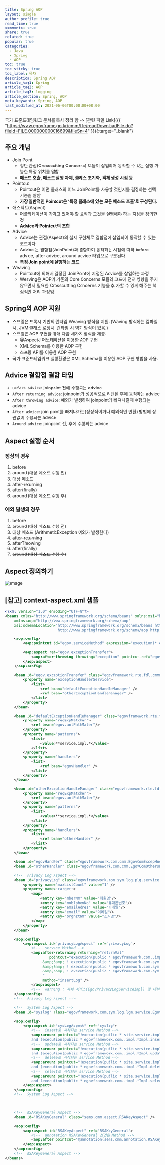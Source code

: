 ```yaml
---
title: Spring AOP
layout: single
author_profile: true
read_time: true
comments: true
share: true
related: true
popular: true
categories:
  - Java
  - Spring
  - AOP
toc: true
toc_sticky: true
toc_label: 목차
description: Spring AOP
article_tag1: Spring
article_tag2: AOP
article_tag3: logging
article_section: Spring, AOP
meta_keywords: Spring, AOP
last_modified_at: 2021-06-06T00:00:00+08:00
---
```


국가 표준프레임워크 문서를 복사 정리 함 -> [관련 파일 Link]({{ "https://www.egovframe.go.kr/cmm/file/readDownloadFile.do?fileId=FILE_000000000016699&fileSn=4" }}){:target="\_blank"}

## 주요 개념

* Join Point
  * 횡단 관심(Crosscutting Concerns) 모듈이 삽입되어 동작할 수 있는 실행 가능한 특정 위치를 말함
  * **메소드 호출, 메소드 실행 자체, 클래스 초기화, 객체 생성 시점 등**
* Pointcut
  * Pointcut은 어떤 클래스의 어느 JoinPoint를 사용할 것인지를 결정하는 선택 기능을 말함
  * **가장 일반적인 Pointcut은 ‘특정 클래스에 있는 모든 메소드 호출’로 구성된다.**
* 애스펙트(Aspect)
  * 어플리케이션이 가지고 있어야 할 로직과 그것을 실행해야 하는 지점을 정의한 것
  * **Advice와 Pointcut의 조합**
* Advice
  * Advice는 관점(Aspect)의 실제 구현체로 결합점에 삽입되어 동작할 수 있는 코드이다
  * Advice 는 결합점(JoinPoint)과 결합하여 동작하는 시점에 따라 before advice, after advice, around advice 타입으로 구분된다
  * **특정 Join point에 실행하는 코드**
* Weaving
  * Pointcut에 의해서 결정된 JoinPoint에 지정된 Advice를 삽입하는 과정
  * Weaving은 AOP가 기존의 Core Concerns 모듈의 코드에 전혀 영향을 주지 않으면서 필요한 Crosscutting Concerns 기능을 추 가할 수 있게 해주는 핵심적인 처리 과정임

## Spring의 AOP 지원

* 스프링은 프록시 기반의 런타임 Weaving 방식을 지원. (Waving 방식에는 컴파일시, JVM 클래스 로딩시, 런타임 시 엮기 방식이 있음.)
* 스프링은 AOP 구현을 위해 다음 세가지 방식을 제공.
  * @AspectJ 어노테이션을 이용한 AOP 구현
  * XML Schema를 이용한 AOP 구현
  * 스프링 API를 이용한 AOP 구현
* 국가 표준프레임워크 실행환경은 XML Schema를 이용한 AOP 구현 방법을 사용.

## Advice 결합점 결합 타입

* `Before advice`: joinpoint 전에 수행되는 advice
* `After returning advice`: joinpoint가 성공적으로 리턴된 후에 동작하는 advice
* `After throwing advice`: 예외가 발생하여 joinpoint가 빠져나갈때 수행되는 advice
* `After advice`: join point를 빠져나가는(정상적이거나 예외적인 반환) 방법에 상관없이 수행되는 advice
* `Around advice`: joinpoint 전, 후에 수행되는 advice

## Aspect 실행 순서

### 정상의 경우

1. before
2. around (대상 메소드 수행 전)
3. 대상 메소드
4. after-returning
5. after(finally)
6. around (대상 메소드 수행 후)

### 예외 발생의 경우

1. before
2. around (대상 메소드 수행 전)
3. 대상 메소드 (ArithmeticException 예외가 발생한다)
4. ~~after-returning~~
4. afterThrowing
5. after(finally)
6. ~~around (대상 메소드 수행 후)~~


## Aspect 정의하기

![image](https://user-images.githubusercontent.com/83876951/223164602-4a28a36d-4f30-4855-933d-237e11ab6ca9.png)

## [참고] context-aspect.xml 샘플

```xml
<?xml version="1.0" encoding="UTF-8"?>
<beans xmlns="http://www.springframework.org/schema/beans" xmlns:xsi="http://www.w3.org/2001/XMLSchema-instance"
	xmlns:aop="http://www.springframework.org/schema/aop"
	xsi:schemaLocation="http://www.springframework.org/schema/beans http://www.springframework.org/schema/beans/spring-beans-4.0.xsd
						http://www.springframework.org/schema/aop http://www.springframework.org/schema/aop/spring-aop-4.0.xsd">

	<aop:config>
		<aop:pointcut id="egov.serviceMethod" expression="execution(* egovframework.com..impl.*Impl.*(..))" />

		<aop:aspect ref="egov.exceptionTransfer">
			<aop:after-throwing throwing="exception" pointcut-ref="egov.serviceMethod" method="transfer" />
		</aop:aspect>
	</aop:config>
	
	<bean id="egov.exceptionTransfer" class="egovframework.rte.fdl.cmmn.aspect.ExceptionTransfer">
		<property name="exceptionHandlerService">
			<list>
				<ref bean="defaultExceptionHandleManager" />
				<ref bean="otherExceptionHandleManager" />
			</list>
		</property>
	</bean>

	<bean id="defaultExceptionHandleManager" class="egovframework.rte.fdl.cmmn.exception.manager.DefaultExceptionHandleManager">
		<property name="reqExpMatcher">
			<ref bean="egov.antPathMater"/>
		</property>
		<property name="patterns">
			<list>
				<value>**service.impl.*</value>
			</list>
		</property>
		<property name="handlers">
			<list>
				<ref bean="egovHandler" />
			</list>
		</property>
	</bean>

	<bean id="otherExceptionHandleManager" class="egovframework.rte.fdl.cmmn.exception.manager.DefaultExceptionHandleManager">
		<property name="reqExpMatcher">
			<ref bean="egov.antPathMater"/>
		</property>
		<property name="patterns">
			<list>
				<value>**service.impl.*</value>
			</list>
		</property>
		<property name="handlers">
			<list>
				<ref bean="otherHandler" />
			</list>
		</property>
	</bean>
	
	<bean id="egovHandler" class="egovframework.com.cmm.EgovComExcepHndlr" />
	<bean id="otherHandler" class="egovframework.com.cmm.EgovComOthersExcepHndlr" />	
	
	<!--  Privacy Log Aspect -->
	<bean id="privacyLog" class="egovframework.com.sym.log.plg.service.EgovPrivacyLogAspect">
		<property name="maxListCount" value="1" />
		<property name="target">
			<map>
                <entry key="mberNm" value="회원명"/>
                <entry key="moblphonNo" value="휴대폰번호"/>
                <entry key="emailAdres" value="이메일"/>
                <entry key="email" value="이메일"/>
                <entry key="orgnztNm" value="조직명"/>
			</map>
		</property>
	</bean>

	<aop:config>
		<aop:aspect id="privacyLogAspect" ref="privacyLog">
			<!--  service Method -->
			<aop:after-returning returning="returnVal" 
					pointcut="execution(public * egovframework.com..impl.*ImplprivacyLog.*(..)) 
				 &amp;&amp; ! execution(public * egovframework.com.sym.log.plg.service.impl.EgovPrivacyLogServiceImpl.*(..))
				 &amp;&amp; ! execution(public * egovframework.com.sym.log.lgm.service.impl.EgovSysLogServiceImpl.*(..))
				 &amp;&amp; ! execution(public * egovframework.com.sym.log.wlg.service.impl.EgovWebLogServiceImpl.*(..))
				 "
				 method="insertLog" />
			</aop:aspect>
			<!--  warning : 자체 서비스(EgovPrivacyLogServiceImpl) 및 내부 호출 서비스, 로그 처리 부분  제외 필요 -->
	</aop:config>
	<!--  Privacy Log Aspect -->
	
	<!--  System Log Aspect -->
	<bean id="syslog" class="egovframework.com.sym.log.lgm.service.EgovSysLogAspect" />
 
	<aop:config> 
		<aop:aspect id="sysLogAspect" ref="syslog">  
			<!--  insert로 시작되는 service Method -->
			<aop:around pointcut="!execution(public * site.service.impl.RestApiServiceImpl.*(..)) 
			and (execution(public * egovframework.com..impl.*Impl.insert*(..))  or execution(public * sems..impl.*Impl.insert*(..)))" method="logInsert" />
			<!--  update로 시작되는 service Method -->
			<aop:around pointcut="!execution(public * site.service.impl.RestApiServiceImpl.*(..))
			and (execution(public * egovframework.com..impl.*Impl.update*(..)) or execution(public * sems..impl.*Impl.update*(..)))" method="logUpdate" />
			<!--  delete로 시작되는 service Method -->
			<aop:around pointcut="!execution(public * site.service.impl.RestApiServiceImpl.*(..)) 
			and (execution(public * egovframework.com..impl.*Impl.delete*(..)) or execution(public * sems..impl.*Impl.delete*(..)))" method="logDelete" />
			<!--  select로 시작되는 service Method -->
			<aop:around pointcut="!execution(public * site.service.impl.RestApiServiceImpl.*(..))
			and (execution(public * egovframework.com..impl.*Impl.select*(..)) or execution(public * sems..impl.*Impl.select*(..)))" method="logSelect" /> 
		</aop:aspect>
	</aop:config>
	<!--  System Log Aspect -->
	
	
	
	<!--  RSAKeyGeneral Aspect -->
	<bean id="RSAKeyGeneral" class="sems.cmm.aspect.RSAKeyAspect" />

	<aop:config>
		<aop:aspect id="RSAKeyAspect" ref="RSAKeyGeneral">
			<!--  annotation RSAKeyGeneral 선언된 Method -->
			<aop:after pointcut="@annotation(sems.cmm.annotation.RSAKeyGeneral)" method="keyGeneral1" />
		</aop:aspect>
	</aop:config>
	<!--  RSAKeyGeneral Aspect -->
</beans>
```
